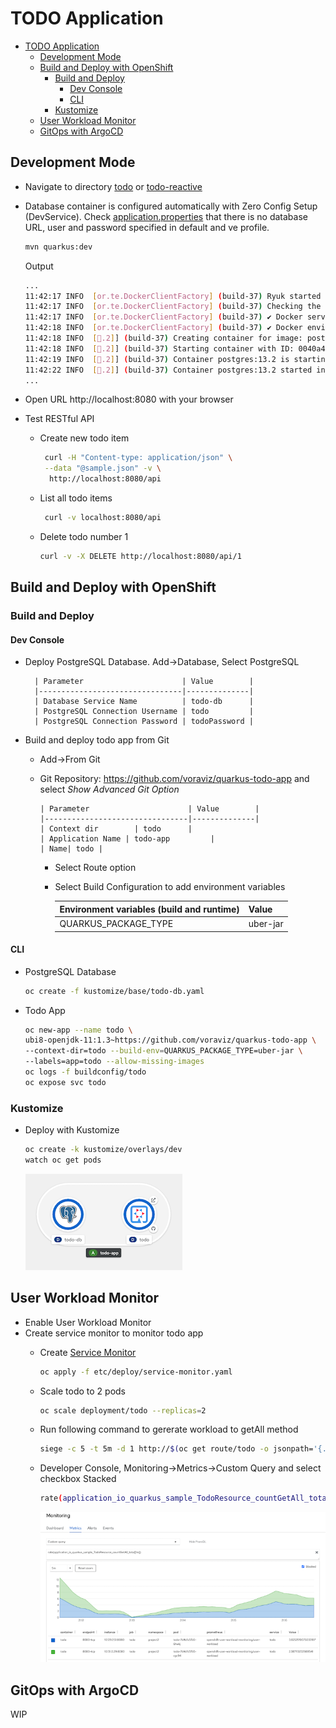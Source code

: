 # TODO Application

- [TODO Application](#todo-application)
  - [Development Mode](#development-mode)
  - [Build and Deploy with OpenShift](#build-and-deploy-with-openshift)
    - [Build and Deploy](#build-and-deploy)
      - [Dev Console](#dev-console)
      - [CLI](#cli)
    - [Kustomize](#kustomize)
  - [User Workload Monitor](#user-workload-monitor)
  - [GitOps with ArgoCD](#gitops-with-argocd)

## Development Mode
- Navigate to directory [todo](todo) or [todo-reactive](todo-reactive)
- Database container is configured automatically with Zero Config Setup (DevService). Check [application.properties](todo/src/main/resources/application.properties) that there is no database URL, user and password specified in default and ve profile.
  
  ```bash
  mvn quarkus:dev
  ```

  Output

  ```bash
  ...
  11:42:17 INFO  [or.te.DockerClientFactory] (build-37) Ryuk started - will monitor and terminate Testcontainers containers on JVM exit
  11:42:17 INFO  [or.te.DockerClientFactory] (build-37) Checking the system...
  11:42:17 INFO  [or.te.DockerClientFactory] (build-37) ✔︎ Docker server version should be at least 1.6.0
  11:42:18 INFO  [or.te.DockerClientFactory] (build-37) ✔︎ Docker environment should have more than 2GB free disk space
  11:42:18 INFO  [🐳.2]] (build-37) Creating container for image: postgres:13.2
  11:42:18 INFO  [🐳.2]] (build-37) Starting container with ID: 0040a40f1bbe0f583455d047ba3abf6e0cd7d9718fec342f9bb0a3fdf46bc315
  11:42:19 INFO  [🐳.2]] (build-37) Container postgres:13.2 is starting: 0040a40f1bbe0f583455d047ba3abf6e0cd7d9718fec342f9bb0a3fdf46bc315
  11:42:22 INFO  [🐳.2]] (build-37) Container postgres:13.2 started in PT4.512469S
  ...
  ```
- Open URL http://localhost:8080 with your browser
- Test RESTful API
  - Create new todo item
    
    ```bash
     curl -H "Content-type: application/json" \
     --data "@sample.json" -v \
      http://localhost:8080/api
    ```
  
  - List all todo items

    ```bash
     curl -v localhost:8080/api
    ```

  - Delete todo number 1

    ```bash
    curl -v -X DELETE http://localhost:8080/api/1
    ```

<!-- - Build container image
  - JVM fast-jar container with [build_jvm_container.sh](todo/build_jvm_container.sh)
  - Native container with [build_native_container.sh](todo/build_native_container.sh) -->
  
<!-- ## Build & Deploy on OpenShift

- Deploy todo application
  
 
    - Todo App

      
      - Select label and add lable app=todo -->
  <!-- - CLI with YAML files
    - [Build](todo/etc/build/todo-build.yaml)
      
      ```bash
      oc apply -f etc/build/todo-build.yaml
      oc apply -f etc/deploy/todo.yaml
      ``` -->
## Build and Deploy with OpenShift
### Build and Deploy
#### Dev Console
- Deploy PostgreSQL Database. Add->Database, Select PostgreSQL
    
        | Parameter                      | Value        | 
        |--------------------------------|--------------|
        | Database Service Name          | todo-db      | 
        | PostgreSQL Connection Username | todo         | 
        | PostgreSQL Connection Password | todoPassword |  

- Build and deploy todo app from Git
  - Add->From Git
  - Git Repository: https://github.com/voraviz/quarkus-todo-app and select *Show Advanced Git Option*       
 
        
        | Parameter                      | Value        | 
        |--------------------------------|--------------|
        | Context dir        | todo      | 
        | Application Name | todo-app         | 
        | Name| todo | 
      
      - Select Route option    
      - Select Build Configuration to add environment variables
 
        | Environment variables (build and runtime)  | Value        | 
        |--------------------------------|--------------|
        | QUARKUS_PACKAGE_TYPE       | uber-jar      | 

#### CLI

- PostgreSQL Database
  
  ```bash
  oc create -f kustomize/base/todo-db.yaml
  ```

- Todo App
  
  ```bash
  oc new-app --name todo \
  ubi8-openjdk-11:1.3~https://github.com/voraviz/quarkus-todo-app \
  --context-dir=todo --build-env=QUARKUS_PACKAGE_TYPE=uber-jar \
  --labels=app=todo --allow-missing-images
  oc logs -f buildconfig/todo
  oc expose svc todo
  ```

### Kustomize

- Deploy with Kustomize
      
  ```bash
  oc create -k kustomize/overlays/dev
  watch oc get pods
  ```
  
  ![](images/app-topology.png)

## User Workload Monitor

- Enable User Workload Monitor
- Create service monitor to monitor todo app
  - Create [Service Monitor](todo/kustomize/base/service-monitor.yaml) 
    
    ```bash
    oc apply -f etc/deploy/service-monitor.yaml 
    ```

  - Scale todo to 2 pods
    
    ```bash
    oc scale deployment/todo --replicas=2
    ```

  - Run following command to gererate workload to getAll method
    
    ```bash
    siege -c 5 -t 5m -d 1 http://$(oc get route/todo -o jsonpath='{.spec.host}')/api
    ```

  - Developer Console, Monitoring->Metrics->Custom Query and select checkbox Stacked
    
    ```bash
    rate(application_io_quarkus_sample_TodoResource_countGetAll_total[1m])
    ```

    ![](images/app-monitor.png)



## GitOps with ArgoCD
  WIP


